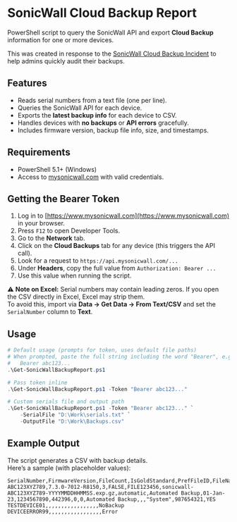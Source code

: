 # SonicWall Cloud Backup Report

PowerShell script to query the SonicWall API and export **Cloud Backup** information for one or more devices.  

This was created in response to the [SonicWall Cloud Backup Incident](https://www.sonicwall.com/support/knowledge-base/mysonicwall-cloud-backup-file-incident/250915160910330) to help admins quickly audit their backups.

## Features

- Reads serial numbers from a text file (one per line).
- Queries the SonicWall API for each device.
- Exports the **latest backup info** for each device to CSV.
- Handles devices with **no backups** or **API errors** gracefully.
- Includes firmware version, backup file info, size, and timestamps.

## Requirements

- PowerShell 5.1+ (Windows)
- Access to [mysonicwall.com](https://www.mysonicwall.com) with valid credentials.

## Getting the Bearer Token

1. Log in to [https://www.mysonicwall.com](https://www.mysonicwall.com) in your browser.  
2. Press `F12` to open Developer Tools.  
3. Go to the **Network** tab.  
4. Click on the **Cloud Backups** tab for any device (this triggers the API call).  
5. Look for a request to `https://api.mysonicwall.com/...`  
6. Under **Headers**, copy the full value from `Authorization: Bearer ...`  
7. Use this value when running the script.

⚠️ **Note on Excel:** Serial numbers may contain leading zeros. If you open the CSV directly in Excel, Excel may strip them.  
To avoid this, import via **Data → Get Data → From Text/CSV** and set the `SerialNumber` column to **Text**.

## Usage

```powershell
# Default usage (prompts for token, uses default file paths)
# When prompted, paste the full string including the word "Bearer", e.g.:
#   Bearer abc123...
.\Get-SonicWallBackupReport.ps1

# Pass token inline
.\Get-SonicWallBackupReport.ps1 -Token "Bearer abc123..."

# Custom serials file and output path
.\Get-SonicWallBackupReport.ps1 -Token "Bearer abc123..." `
    -SerialFile "D:\Work\serials.txt" `
    -OutputFile "D:\Work\Backups.csv"
```
## Example Output

The script generates a CSV with backup details.  
Here’s a sample (with placeholder values):

```csv
SerialNumber,FirmwareVersion,FileCount,IsGoldStandard,PrefFileID,FileName,FileType,Description,CreatedOn,CreatedTimeInSec,FileSize,PinIt,GoldStandard,Comments,FirmwareAvailable,ReleaseNotesUri,BackupUsername,FirmwareBuildDatetime,LatestBackup
ABC123XYZ789,7.3.0-7012-R8150,3,FALSE,FILE123456,sonicwall-ABC123XYZ789-YYYYMMDDHHMMSS.exp.gz,automatic,Automated Backup,01-Jan-23,1234567890,442396,0,0,Automated Backup,,,"System",987654321,YES
TESTDEVICE01,,,,,,,,,,,,,,,,,NoBackup
DEVICEERROR99,,,,,,,,,,,,,,,,,Error

